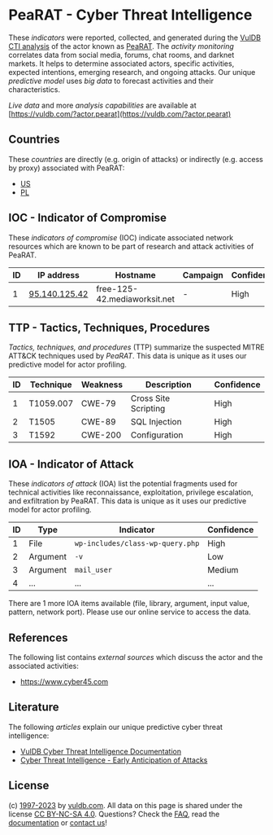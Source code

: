 # PeaRAT - Cyber Threat Intelligence

These _indicators_ were reported, collected, and generated during the [VulDB CTI analysis](https://vuldb.com/?kb.cti) of the actor known as [PeaRAT](https://vuldb.com/?actor.pearat). The _activity monitoring_ correlates data from social media, forums, chat rooms, and darknet markets. It helps to determine associated actors, specific activities, expected intentions, emerging research, and ongoing attacks. Our unique _predictive model_ uses _big data_ to forecast activities and their characteristics.

_Live data_ and more _analysis capabilities_ are available at [https://vuldb.com/?actor.pearat](https://vuldb.com/?actor.pearat)

## Countries

These _countries_ are directly (e.g. origin of attacks) or indirectly (e.g. access by proxy) associated with PeaRAT:

* [US](https://vuldb.com/?country.us)
* [PL](https://vuldb.com/?country.pl)

## IOC - Indicator of Compromise

These _indicators of compromise_ (IOC) indicate associated network resources which are known to be part of research and attack activities of PeaRAT.

ID | IP address | Hostname | Campaign | Confidence
-- | ---------- | -------- | -------- | ----------
1 | [95.140.125.42](https://vuldb.com/?ip.95.140.125.42) | free-125-42.mediaworksit.net | - | High

## TTP - Tactics, Techniques, Procedures

_Tactics, techniques, and procedures_ (TTP) summarize the suspected MITRE ATT&CK techniques used by _PeaRAT_. This data is unique as it uses our predictive model for actor profiling.

ID | Technique | Weakness | Description | Confidence
-- | --------- | -------- | ----------- | ----------
1 | T1059.007 | CWE-79 | Cross Site Scripting | High
2 | T1505 | CWE-89 | SQL Injection | High
3 | T1592 | CWE-200 | Configuration | High

## IOA - Indicator of Attack

These _indicators of attack_ (IOA) list the potential fragments used for technical activities like reconnaissance, exploitation, privilege escalation, and exfiltration by PeaRAT. This data is unique as it uses our predictive model for actor profiling.

ID | Type | Indicator | Confidence
-- | ---- | --------- | ----------
1 | File | `wp-includes/class-wp-query.php` | High
2 | Argument | `-v` | Low
3 | Argument | `mail_user` | Medium
4 | ... | ... | ...

There are 1 more IOA items available (file, library, argument, input value, pattern, network port). Please use our online service to access the data.

## References

The following list contains _external sources_ which discuss the actor and the associated activities:

* https://www.cyber45.com

## Literature

The following _articles_ explain our unique predictive cyber threat intelligence:

* [VulDB Cyber Threat Intelligence Documentation](https://vuldb.com/?kb.cti)
* [Cyber Threat Intelligence - Early Anticipation of Attacks](https://www.scip.ch/en/?labs.20201022)

## License

(c) [1997-2023](https://vuldb.com/?kb.changelog) by [vuldb.com](https://vuldb.com/?kb.about). All data on this page is shared under the license [CC BY-NC-SA 4.0](https://creativecommons.org/licenses/by-nc-sa/4.0/). Questions? Check the [FAQ](https://vuldb.com/?kb.faq), read the [documentation](https://vuldb.com/?kb) or [contact us](https://vuldb.com/?contact)!
